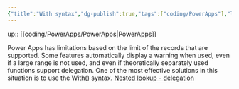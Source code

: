 ```yaml
---
{"title":"With syntax","dg-publish":true,"tags":["coding/PowerApps"],"language":"en","permalink":"/coding/power-apps/with-syntax/","dgPassFrontmatter":true}
---
```


up:: [[coding/PowerApps/PowerApps\|PowerApps]]

Power Apps has limitations based on the limit of the records that are supported. Some features automatically display a warning when used, even if a large range is not used, and even if theoretically separately used functions support delegation.
  One of the most effective solutions in this situation is to use the With() syntax.
[Nested lookup - delegation](https://powerusers.microsoft.com/t5/Building-PowerApps/Nested-lookup-delegation/td-p/1304217)
